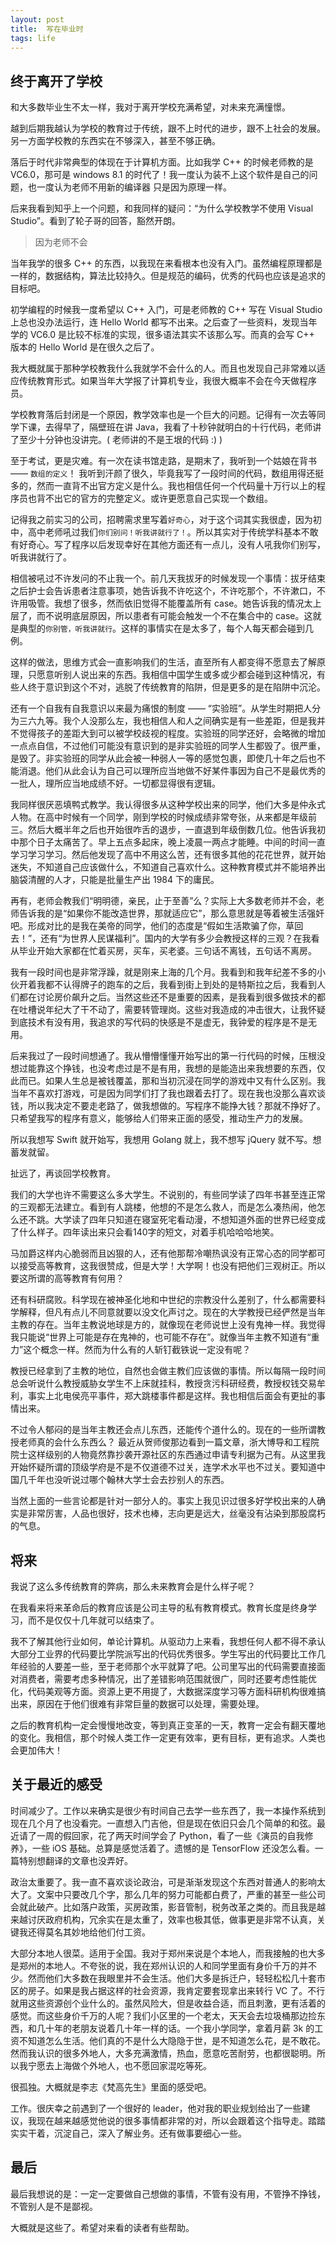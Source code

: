 ```yaml
---
layout: post
title:  写在毕业时
tags: life
---
```


## 终于离开了学校

和大多数毕业生不太一样，我对于离开学校充满希望，对未来充满憧憬。 

越到后期我越认为学校的教育过于传统，跟不上时代的进步，跟不上社会的发展。另一方面学校教的东西实在不够深入，甚至不够正确。

落后于时代非常典型的体现在于计算机方面。比如我学 C++ 的时候老师教的是 VC6.0，那可是 windows 8.1 的时代了！我一度认为装不上这个软件是自己的问题，也一度认为老师不用新的编译器 只是因为原理一样。

后来我看到知乎上一个问题，和我同样的疑问：“为什么学校教学不使用 Visual Studio”。看到了轮子哥的回答，豁然开朗。

> 因为老师不会

当年我学的很多 C++ 的东西，以我现在来看根本也没有入门。虽然编程原理都是一样的，数据结构，算法比较持久。但是规范的编码，优秀的代码也应该是追求的目标吧。

初学编程的时候我一度希望以 C++ 入门，可是老师教的 C++ 写在 Visual Studio 上总也没办法运行，连 Hello World 都写不出来。之后查了一些资料，发现当年学的 VC6.0 是比较不标准的实现，很多语法其实不该那么写。而真的会写 C++ 版本的 Hello World 是在很久之后了。

我大概就属于那种学校教我什么我就学不会什么的人。而且也发现自己非常难以适应传统教育形式。如果当年大学报了计算机专业，我很大概率不会在今天做程序员。

学校教育落后封闭是一个原因，教学效率也是一个巨大的问题。记得有一次去等同学下课，去得早了，隔壁班在讲 Java，我看了十秒钟就明白的十行代码，老师讲了至少十分钟也没讲完。( 老师讲的不是王垠的代码 :) )

至于考试，更是灾难。有一次在读书馆走路，是期末了，我听到一个姑娘在背书 —— `数组的定义`！ 我听到汗颜了很久，毕竟我写了一段时间的代码，数组用得还挺多的，然而一直背不出官方定义是什么。我也相信任何一个代码量十万行以上的程序员也背不出它的官方的完整定义。或许更愿意自己实现一个数组。

记得我之前实习的公司，招聘需求里写着`好奇心`，对于这个词其实我很虚，因为初中，高中老师吼过我们`你们别问！听我讲就行了！`。所以其实对于传统学科基本不敢有好奇心。写了程序以后发现幸好在其他方面还有一点儿，没有人吼我你们别写，听我讲就行了。

相信被吼过不许发问的不止我一个。前几天我拔牙的时候发现一个事情：拔牙结束之后护士会告诉患者注意事项，她告诉我不许吃这个，不许吃那个，不许漱口，不许用吸管。我想了很多，然而依旧觉得不能覆盖所有 case。她告诉我的情况太上层了，而不说明底层原因，所以患者有可能会触发一个不在集合中的 case。这就是典型的`你别管，听我讲就行`。这样的事情实在是太多了，每个人每天都会碰到几例。

这样的做法，思维方式会一直影响我们的生活，直至所有人都变得不愿意去了解原理，只愿意听别人说出来的东西。我相信中国学生或多或少都会碰到这种情况，有些人终于意识到这个不对，逃脱了传统教育的陷阱，但是更多的是在陷阱中沉沦。

还有一个自我有自我意识以来最为痛恨的制度 —— “实验班”。从学生时期把人分为三六九等。我个人没那么左，我也相信人和人之间确实是有一些差距，但是我并不觉得孩子的差距大到可以被学校歧视的程度。实验班的同学还好，会略微的增加一点点自信，不过他们可能没有意识到的是非实验班的同学人生都毁了。很严重，是毁了。非实验班的同学从此会被一种弱人一等的感觉包裹，即使几十年之后也不能消退。他们从此会认为自己可以理所应当地做不好某件事因为自己不是最优秀的一批人，理所应当地成绩不好。一切都显得很有逻辑。

我同样很厌恶填鸭式教学。我认得很多从这种学校出来的同学，他们大多是仲永式人物。在高中时候有一个同学，刚到学校的时候成绩非常夸张，从来都是年级前三。然后大概半年之后也开始很咋舌的退步，一直退到年级倒数几位。他告诉我初中那个日子太痛苦了。早上五点多起床，晚上凌晨一两点才能睡。中间的时间一直学习学习学习。然后他发现了高中不用这么苦，还有很多其他的花花世界，就开始迷失，不知道自己应该做什么，不知道自己喜欢什么。这种教育模式并不能培养出脑袋清醒的人才，只能是批量生产出 1984 下的庸民。

再有，老师会教我们“明明德，亲民，止于至善”么？实际上大多数老师并不会，老师告诉我的是“如果你不能改造世界，那就适应它”，那么意思就是等着被生活强奸吧。形成对比的是我在美帝的同学，他们的态度是“假如生活欺骗了你，草回去！”，还有“为世界人民谋福利”。国内的大学有多少会教授这样的三观？在我看从毕业开始大家都在忙着买房，买车，买老婆。三句话不离钱，五句话不离房。

我有一段时间也是非常浮躁，就是刚来上海的几个月。我看到和我年纪差不多的小伙开着我都不认得牌子的跑车的之后，我看到街上到处的是特斯拉之后，我看到人们都在讨论房价飙升之后。当然这些还不是重要的因素，是我看到很多做技术的都在吐槽说年纪大了干不动了，需要转管理岗。这些对我造成的冲击很大，让我怀疑到底技术有没有用，我追求的写代码的快感是不是虚无，我钟爱的程序是不是无用。

后来我过了一段时间想通了。我从懵懵懂懂开始写出的第一行代码的时候，压根没想过能靠这个挣钱，也没考虑过是不是有用，我想的是能造出来我想要的东西，仅此而已。如果人生总是被钱覆盖，那和当初沉浸在同学的游戏中又有什么区别。我当年不喜欢打游戏，可是因为同学们打了我也跟着去打了。现在我也没那么喜欢谈钱，所以我决定不要走老路了，做我想做的。写程序不能挣大钱？那就不挣好了。只希望我写的程序有意义，能够给人们带来正面的感受，推动生产力的发展。

所以我想写 Swift 就开始写，我想用 Golang 就上，我不想写 jQuery 就不写。想蓄发就留。

扯远了，再谈回学校教育。

我们的大学也许不需要这么多大学生。不说别的，有些同学读了四年书甚至连正常的三观都无法建立。看到有人跳楼，他想的不是怎么救人，而是怎么凑热闹，他怎么还不跳。大学读了四年只知道在寝室死宅看动漫，不想知道外面的世界已经变成了什么样子。四年读出来只会看140字的短文，对着手机哈哈哈地笑。

马加爵这样内心脆弱而且凶狠的人，还有他那帮冷嘲热讽没有正常心态的同学都可以接受高等教育，这我很赞成，但是大学！大学啊！也没有把他们三观树正。所以要这所谓的高等教育有何用？

还有科研腐败。科学现在被神圣化地和中世纪的宗教没什么差别了，什么都需要科学解释，但凡有点儿不同意就要以没文化声讨之。现在的大学教授已经俨然是当年主教的存在。当年主教说地球是方的，就像现在老师说世上没有鬼神一样。我觉得我只能说“世界上可能是存在鬼神的，也可能不存在”。就像当年主教不知道有“重力”这个概念一样。然而为什么有的人斩钉截铁说一定没有呢？

教授已经拿到了主教的地位，自然也会做主教们应该做的事情。所以每隔一段时间总会听说什么教授威胁女学生不上床就挂科，教授贪污科研经费，教授权钱交易牟利，事实上北电侯亮平事件，郑大跳楼事件都是这样。我也相信后面会有更扯的事情出来。

不过令人郁闷的是当年主教还会点儿东西，还能传个道什么的。现在的一些所谓教授老师真的会什么东西么？ 最近从贺师俊那边看到一篇文章，浙大博导和工程院院士这样级别的人物竟然靠抄袭开源社区的东西通过申请专利据为己有。从这里我开始怀疑所谓的顶级学府是不是不仅道德不过关，连学术水平也不过关。要知道中国几千年也没听说过哪个翰林大学士会去抄别人的东西。

当然上面的一些言论都是针对一部分人的。事实上我见识过很多好学校出来的人确实是非常厉害，人品也很好，技术也棒，志向更是远大，丝毫没有沾染到那股腐朽的气息。

## 将来

我说了这么多传统教育的弊病，那么未来教育会是什么样子呢？

在我看来将来革命后的教育应该是公司主导的私有教育模式。教育长度是终身学习，而不是仅仅十几年就可以结束了。

我不了解其他行业如何，单论计算机。从驱动力上来看，我想任何人都不得不承认大部分工业界的代码要比学院派写出的代码优秀很多。学生写出的代码要比工作几年经验的人要差一些，至于老师那个水平就算了吧。公司里写出的代码需要直接面对消费者，需要考虑多种情况，出了差错影响范围就很广，同时还要考虑性能优化，代码美观等方面。资源上更不用提了，大数据深度学习等方面科研机构很难搞出来，原因在于他们很难有非常巨量的数据可以处理，需要处理。

之后的教育机构一定会慢慢地改变，等到真正变革的一天，教育一定会有翻天覆地的变化。我相信，那个时候人类工作一定更有效率，更有目标，更有追求。人类也会更加伟大！

## 关于最近的感受

时间减少了。工作以来确实是很少有时间自己去学一些东西了，我一本操作系统到现在几个月了也没看完。一直想入门吉他，但是现在依旧只会几个简单的和弦。最近请了一周的假回家，花了两天时间学会了 Python，看了一些《演员的自我修养》，一些 iOS 基础。总算是感觉活着了。遗憾的是 TensorFlow 还没怎么看。一篇特别想翻译的文章也没弄好。

政治太重要了。我一直不喜欢谈论政治，可是渐渐发现这个东西对普通人的影响太大了。文案中只要改几个字，那么几年的努力可能都白费了，严重的甚至一些公司会就此破产。比如落户政策，买房政策，影音管制，税务改革之类的。而且我是越来越讨厌政府机构，冗余实在是太重了，效率也极其低，做事更是非常不认真，关键我还得莫名其妙地给他们付工资。

大部分本地人很菜。适用于全国。我对于郑州来说是个本地人，而我接触的也大多是郑州的本地人。不夸张的说，我在郑州认识的人和同学里面有身价千万的并不少。然而他们大多数在我眼里并不会生活。他们大多是拆迁户，轻轻松松几十套市区的房子。如果是我占据这样的社会资源，我肯定要套现拿出来转行 VC 了。不行就用这些资源创个业什么的。虽然风险大，但是收益合适，而且刺激，更有活着的感觉。而这些身价千万的人呢？我们小区里的一个老太，天天会去垃圾桶那边捡东西，和几十年的老朋友说着几十年一样的话。一个我小学同学，拿着月薪 3k 的工资不知道怎么生活。他们真的不是什么大隐隐于世，是不知道怎么花，是不敢花。然而我认识的很多外地人，大多充满激情，热血，愿意吃苦耐劳，也都很聪明。所以我宁愿去上海做个外地人，也不愿回家混吃等死。

很孤独。大概就是李志《梵高先生》里面的感受吧。

工作。很庆幸之前遇到了一个很好的 leader，他对我的职业规划给出了一些建议，我现在越来越感觉他说的很多事情都非常的对，所以会跟着这个指导走。踏踏实实干着，沉淀自己，深入了解业务。还有做事要细心一些。

## 最后

最后我想说的是：一定一定要做自己想做的事情，不管有没有用，不管挣不挣钱，不管别人是不是鄙视。

大概就是这些了。希望对来看的读者有些帮助。

